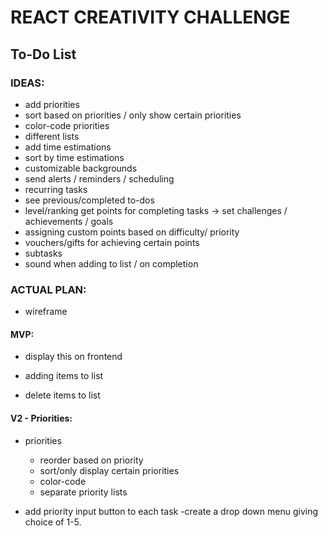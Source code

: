 # REACT CREATIVITY CHALLENGE

## To-Do List

### IDEAS:

-  add priorities
-  sort based on priorities / only show certain priorities
-  color-code priorities
-  different lists
-  add time estimations
-  sort by time estimations
-  customizable backgrounds
-  send alerts / reminders / scheduling
-  recurring tasks
-  see previous/completed to-dos
-  level/ranking get points for completing tasks → set challenges / achievements / goals
-  assigning custom points based on difficulty/ priority
-  vouchers/gifts for achieving certain points
-  subtasks
-  sound when adding to list / on completion

### ACTUAL PLAN:

-  wireframe

#### MVP:

-  display this on frontend

-  adding items to list
-  delete items to list

#### V2 - Priorities:

-  priorities

   -  reorder based on priority
   -  sort/only display certain priorities
   -  color-code
   -  separate priority lists

-  add priority input button to each task
   -create a drop down menu giving choice of 1-5.
